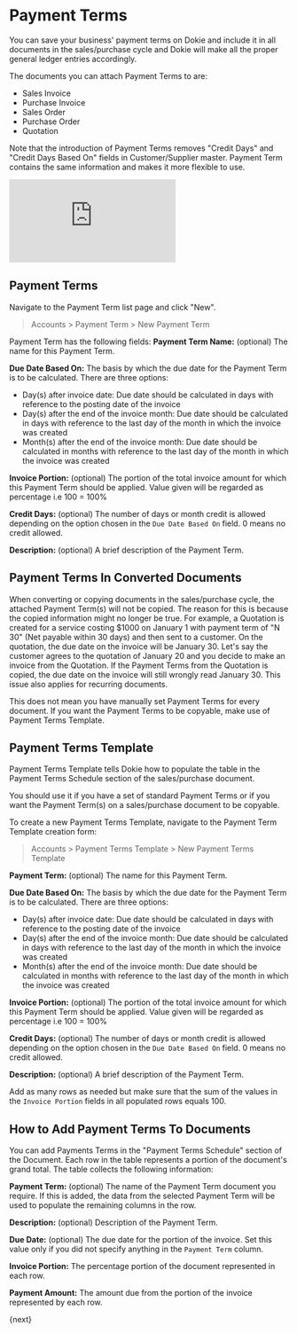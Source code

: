 <!-- add-breadcrumbs -->
# Payment Terms
You can save your business' payment terms on Dokie and include it in all documents in the sales/purchase cycle and Dokie will make all the proper general ledger entries accordingly.

The documents you can attach Payment Terms to are:
- Sales Invoice
- Purchase Invoice
- Sales Order
- Purchase Order
- Quotation

Note that the introduction of Payment Terms removes "Credit Days" and "Credit Days Based On" fields in Customer/Supplier master. Payment Term contains the same information and makes it more flexible to use.

<div class="embed-container">
    <iframe src="https://www.youtube.com/embed/Z91oWYJx6yA?rel=0" frameborder="0" allow="autoplay; encrypted-media" allowfullscreen></iframe>
</div>

## Payment Terms
Navigate to the Payment Term list page and click "New".
> Accounts > Payment Term > New Payment Term

Payment Term has the following fields:
**Payment Term Name:** (optional) The name for this Payment Term.

**Due Date Based On:** The basis by which the due date for the Payment Term is to be calculated. There are three options:
- Day(s) after invoice date: Due date should be calculated in days with reference to the posting date of the invoice
- Day(s) after the end of the invoice month: Due date should be calculated in days with reference to the last day of the month in which the invoice was created
- Month(s) after the end of the invoice month: Due date should be calculated in months with reference to the last day of the month in which the invoice was created

**Invoice Portion:** (optional) The portion of the total invoice amount for which this Payment Term should be applied. Value given will be regarded as percentage i.e 100 = 100%

**Credit Days:** (optional) The number of days or month credit is allowed depending on the option chosen in the `Due Date Based On` field. 0 means no credit allowed.

**Description:** (optional) A brief description of the Payment Term.

## Payment Terms In Converted Documents
When converting or copying documents in the sales/purchase cycle, the attached Payment Term(s) will not be copied. The reason for this is because the copied information might no longer be true. For example, a Quotation is created for a service costing $1000 on January 1 with payment term of "N 30" (Net payable within 30 days) and then sent to a customer. On the quotation, the due date on the invoice will be January 30. Let's say the customer agrees to the quotation of January 20 and you decide to make an invoice from the Quotation. If the Payment Terms from the Quotation is copied, the due date on the invoice will still wrongly read January 30. This issue also applies for recurring documents.

This does not mean you have manually set Payment Terms for every document. If you want the Payment Terms to be copyable, make use of Payment Terms Template.

##  Payment Terms Template
Payment Terms Template tells Dokie how to populate the table in the Payment Terms Schedule section of the sales/purchase document.
 
You should use it if you have a set of standard Payment Terms or if you want the Payment Term(s) on a sales/purchase document to be copyable.

To create a new Payment Terms Template, navigate to the Payment Term Template creation form:
> Accounts > Payment Terms Template > New Payment Terms Template

**Payment Term:** (optional) The name for this Payment Term.

**Due Date Based On:** The basis by which the due date for the Payment Term is to be calculated. There are three options:
- Day(s) after invoice date: Due date should be calculated in days with reference to the posting date of the invoice
- Day(s) after the end of the invoice month: Due date should be calculated in days with reference to the last day of the month in which the invoice was created
- Month(s) after the end of the invoice month: Due date should be calculated in months with reference to the last day of the month in which the invoice was created

**Invoice Portion:** (optional) The portion of the total invoice amount for which this Payment Term should be applied. Value given will be regarded as percentage i.e 100 = 100%

**Credit Days:** (optional) The number of days or month credit is allowed depending on the option chosen in the `Due Date Based On` field. 0 means no credit allowed.

**Description:** (optional) A brief description of the Payment Term.

Add as many rows as needed but make sure that the sum of the values in the `Invoice Portion` fields in all populated rows equals 100.

## How to Add Payment Terms To Documents
You can add Payments Terms in the "Payment Terms Schedule" section of the Document. Each row in the table represents a portion of the document's grand total. The table collects the following information:

**Payment Term:** (optional) The name of the Payment Term document you require. If this is added, the data from the selected Payment Term will be used to populate the remaining columns in the row.

**Description:** (optional) Description of the Payment Term.

**Due Date:** (optional) The due date for the portion of the invoice. Set this value only if you did not specify anything in the `Payment Term` column.

**Invoice Portion:** The percentage portion of the document represented in each row.

**Payment Amount:** The amount due from the portion of the invoice represented by each row.

{next}
